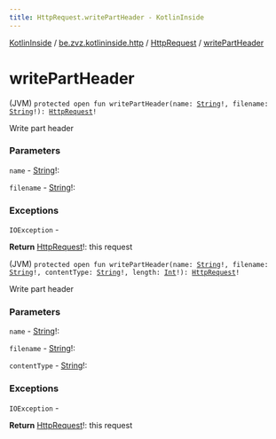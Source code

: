 ```yaml
---
title: HttpRequest.writePartHeader - KotlinInside
---
```


[KotlinInside](../../index.html) / [be.zvz.kotlininside.http](../index.html) / [HttpRequest](index.html) / [writePartHeader](./write-part-header.html)

# writePartHeader

(JVM) `protected open fun writePartHeader(name: `[`String`](https://kotlinlang.org/api/latest/jvm/stdlib/kotlin/-string/index.html)`!, filename: `[`String`](https://kotlinlang.org/api/latest/jvm/stdlib/kotlin/-string/index.html)`!): `[`HttpRequest`](index.html)`!`

Write part header

### Parameters

`name` - [String](https://kotlinlang.org/api/latest/jvm/stdlib/kotlin/-string/index.html)!:

`filename` - [String](https://kotlinlang.org/api/latest/jvm/stdlib/kotlin/-string/index.html)!:

### Exceptions

`IOException` -

**Return**
[HttpRequest](index.html)!: this request

(JVM) `protected open fun writePartHeader(name: `[`String`](https://kotlinlang.org/api/latest/jvm/stdlib/kotlin/-string/index.html)`!, filename: `[`String`](https://kotlinlang.org/api/latest/jvm/stdlib/kotlin/-string/index.html)`!, contentType: `[`String`](https://kotlinlang.org/api/latest/jvm/stdlib/kotlin/-string/index.html)`!, length: `[`Int`](https://kotlinlang.org/api/latest/jvm/stdlib/kotlin/-int/index.html)`!): `[`HttpRequest`](index.html)`!`

Write part header

### Parameters

`name` - [String](https://kotlinlang.org/api/latest/jvm/stdlib/kotlin/-string/index.html)!:

`filename` - [String](https://kotlinlang.org/api/latest/jvm/stdlib/kotlin/-string/index.html)!:

`contentType` - [String](https://kotlinlang.org/api/latest/jvm/stdlib/kotlin/-string/index.html)!:

### Exceptions

`IOException` -

**Return**
[HttpRequest](index.html)!: this request

